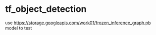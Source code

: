 # tf_object_detection

use https://storage.googleapis.com/work01/frozen_inference_graph.pb model to test
